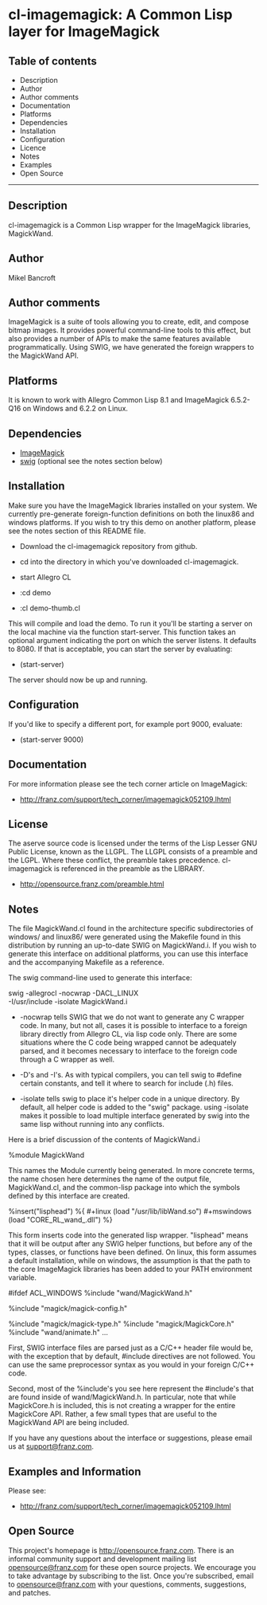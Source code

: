 cl-imagemagick: A Common Lisp layer for ImageMagick
===================================================

Table of contents
-----------------

 * Description
 * Author
 * Author comments
 * Documentation
 * Platforms
 * Dependencies
 * Installation
 * Configuration
 * Licence
 * Notes
 * Examples
 * Open Source 

**********************************************************************

Description
-----------

cl-imagemagick is a Common Lisp wrapper for the ImageMagick libraries,
MagickWand.

Author
------

Mikel Bancroft

Author comments
---------------

ImageMagick is a suite of tools allowing you to create, edit, and
compose bitmap images. It provides powerful command-line tools to this
effect, but also provides a number of APIs to make the same features
available programmatically. Using SWIG, we have generated the foreign
wrappers to the MagickWand API. 

Platforms
---------

It is known to work with Allegro Common Lisp 8.1 and ImageMagick
6.5.2-Q16 on Windows and 6.2.2 on Linux.

Dependencies
------------

 * [ImageMagick](http://www.imagemagick.org/script/index.php)
 * [swig](http://www.swig.org/) (optional see the notes section below)

Installation
------------
 
Make sure you have the ImageMagick libraries installed on
your system.  We currently pre-generate foreign-function
definitions on both the linux86 and windows platforms. If you
wish to try this demo on another platform, please see the
notes section of this README file.

 * Download the cl-imagemagick repository from github.

 * cd into the directory in which you've downloaded cl-imagemagick.

 * start Allegro CL

 * :cd demo

 * :cl demo-thumb.cl

This will compile and load the demo. To run it you'll be starting a
server on the local machine via the function start-server.  This
function takes an optional argument indicating the port on which the
server listens. It defaults to 8080. If that is acceptable, you can
start the server by evaluating:

 * (start-server)

The server should now be up and running.

Configuration
-------------

If you'd like to specify a different port, for example port 9000,
evaluate: 

 * (start-server 9000)

Documentation
-------------

For more information please see the tech corner article on ImageMagick:

 * http://franz.com/support/tech_corner/imagemagick052109.lhtml

License
-------

The aserve source code is licensed under the terms of the Lisp Lesser
GNU Public License, known as the LLGPL. The LLGPL consists of a
preamble and the LGPL. Where these conflict, the preamble takes
precedence. cl-imagemagick is referenced in the preamble as the
LIBRARY. 

 * http://opensource.franz.com/preamble.html
 
Notes
-----

The file MagickWand.cl found in the architecture specific
subdirectories of windows/ and linux86/ were generated using the
Makefile found in this distribution by running an up-to-date SWIG on
MagickWand.i. If you wish to generate this interface on additional
platforms, you can use this interface and the accompanying Makefile as
a reference. 

The swig command-line used to generate this interface:

   swig -allegrocl -nocwrap -DACL_LINUX \
        -I/usr/include -isolate MagickWand.i

 * -nocwrap tells SWIG that we do not want to generate any C wrapper
   code. In many, but not all, cases it is possible to interface to a
   foreign library directly from Allegro CL, via lisp code only. There
   are some situations where the C code being wrapped cannot be
   adequately parsed, and it becomes necessary to interface to the
   foreign code through a C wrapper as well.

 * -D's and -I's. As with typical compilers, you can tell swig to
   #define certain constants, and tell it where to search for
   include (.h) files.

 * -isolate tells swig to place it's helper code in a unique
   directory. By default, all helper code is added to the "swig"
   package. using -isolate makes it possible to load multiple interface
   generated by swig into the same lisp without running into any
   conflicts.

Here is a brief discussion of the contents of MagickWand.i

  %module MagickWand

This names the Module currently being generated. In more concrete
terms, the name chosen here determines the name of the output file,
MagickWand.cl, and the common-lisp package into which the symbols
defined by this interface are created.

  %insert("lisphead")  %{
  #+linux (load "/usr/lib/libWand.so")
  #+mswindows (load "CORE_RL_wand_.dll")
  %}

This form inserts code into the generated lisp wrapper. "lisphead"
means that it  will be output after any SWIG helper functions, but
before any of the types, classes, or functions have been defined. On
linux, this form assumes a default installation, while on windows, the
assumption is that the path to the core ImageMagick libraries has been
added to your PATH environment variable.

  #ifdef ACL_WINDOWS
  %include "wand/MagickWand.h"
  
  %include "magick/magick-config.h"
  
  %include "magick/magick-type.h"
  %include "magick/MagickCore.h"
  %include "wand/animate.h"
  ...

First, SWIG interface files are parsed just as a C/C++ header
file would be, with the exception that by default, #include
directives are not followed. You can use the same preprocessor
syntax as you would in your foreign C/C++ code.

Second, most of the %include's you see here represent the
#include's that are found inside of wand/MagickWand.h. In
particular, note that while MagickCore.h is included, this is
not creating a wrapper for the entire MagickCore API. Rather,
a few small types that are useful to the MagickWand API are
being included. 

If you have any questions about the interface or suggestions,
please email us at support@franz.com.

Examples and Information
------------------------

Please see:

  * http://franz.com/support/tech_corner/imagemagick052109.lhtml 

Open Source
-----------

This project's homepage is http://opensource.franz.com. There is an informal 
community support and development mailing list [opensource@franz.com](http://opensource.franz.com/mailinglist.html) for these open 
source projects. We encourage you to take advantage by subscribing to the 
list.  Once you're subscribed, email to opensource@franz.com with your questions, 
comments, suggestions, and patches.
